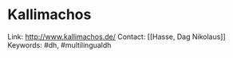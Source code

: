 # Kallimachos

Link: http://www.kallimachos.de/
Contact: [[Hasse, Dag Nikolaus]]
Keywords: #dh, #multilingualdh  